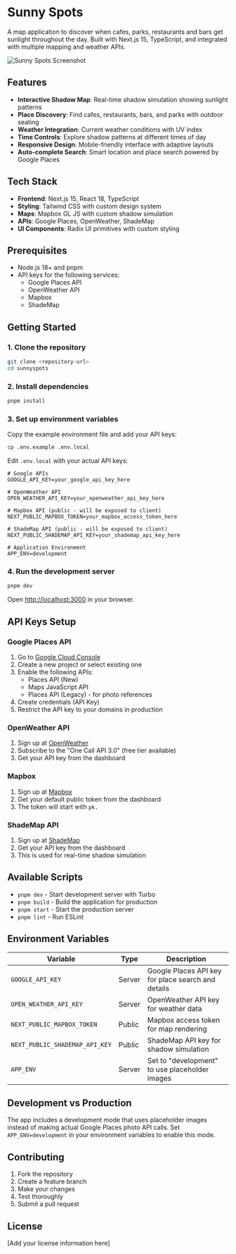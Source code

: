 # Sunny Spots

A map application to discover when cafes, parks, restaurants and bars get sunlight throughout the day. Built with Next.js 15, TypeScript, and integrated with multiple mapping and weather APIs.

![Sunny Spots Screenshot](screenshot.png)

## Features

- **Interactive Shadow Map**: Real-time shadow simulation showing sunlight patterns
- **Place Discovery**: Find cafes, restaurants, bars, and parks with outdoor seating
- **Weather Integration**: Current weather conditions with UV index
- **Time Controls**: Explore shadow patterns at different times of day
- **Responsive Design**: Mobile-friendly interface with adaptive layouts
- **Auto-complete Search**: Smart location and place search powered by Google Places

## Tech Stack

- **Frontend**: Next.js 15, React 18, TypeScript
- **Styling**: Tailwind CSS with custom design system
- **Maps**: Mapbox GL JS with custom shadow simulation
- **APIs**: Google Places, OpenWeather, ShadeMap
- **UI Components**: Radix UI primitives with custom styling

## Prerequisites

- Node.js 18+ and pnpm
- API keys for the following services:
  - Google Places API
  - OpenWeather API
  - Mapbox
  - ShadeMap

## Getting Started

### 1. Clone the repository

```bash
git clone <repository-url>
cd sunnyspots
```

### 2. Install dependencies

```bash
pnpm install
```

### 3. Set up environment variables

Copy the example environment file and add your API keys:

```bash
cp .env.example .env.local
```

Edit `.env.local` with your actual API keys:

```env
# Google APIs
GOOGLE_API_KEY=your_google_api_key_here

# OpenWeather API
OPEN_WEATHER_API_KEY=your_openweather_api_key_here

# Mapbox API (public - will be exposed to client)
NEXT_PUBLIC_MAPBOX_TOKEN=your_mapbox_access_token_here

# ShadeMap API (public - will be exposed to client)
NEXT_PUBLIC_SHADEMAP_API_KEY=your_shademap_api_key_here

# Application Environment
APP_ENV=development
```

### 4. Run the development server

```bash
pnpm dev
```

Open [http://localhost:3000](http://localhost:3000) in your browser.

## API Keys Setup

### Google Places API

1. Go to [Google Cloud Console](https://console.cloud.google.com/)
2. Create a new project or select existing one
3. Enable the following APIs:
   - Places API (New)
   - Maps JavaScript API
   - Places API (Legacy) - for photo references
4. Create credentials (API Key)
5. Restrict the API key to your domains in production

### OpenWeather API

1. Sign up at [OpenWeather](https://openweathermap.org/api)
2. Subscribe to the "One Call API 3.0" (free tier available)
3. Get your API key from the dashboard

### Mapbox

1. Sign up at [Mapbox](https://account.mapbox.com/)
2. Get your default public token from the dashboard
3. The token will start with `pk.`

### ShadeMap API

1. Sign up at [ShadeMap](https://shademap.app/)
2. Get your API key from the dashboard
3. This is used for real-time shadow simulation

## Available Scripts

- `pnpm dev` - Start development server with Turbo
- `pnpm build` - Build the application for production
- `pnpm start` - Start the production server
- `pnpm lint` - Run ESLint

## Environment Variables

| Variable                       | Type   | Description                                        |
| ------------------------------ | ------ | -------------------------------------------------- |
| `GOOGLE_API_KEY`               | Server | Google Places API key for place search and details |
| `OPEN_WEATHER_API_KEY`         | Server | OpenWeather API key for weather data               |
| `NEXT_PUBLIC_MAPBOX_TOKEN`     | Public | Mapbox access token for map rendering              |
| `NEXT_PUBLIC_SHADEMAP_API_KEY` | Public | ShadeMap API key for shadow simulation             |
| `APP_ENV`                      | Server | Set to "development" to use placeholder images     |

## Development vs Production

The app includes a development mode that uses placeholder images instead of making actual Google Places photo API calls. Set `APP_ENV=development` in your environment variables to enable this mode.

## Contributing

1. Fork the repository
2. Create a feature branch
3. Make your changes
4. Test thoroughly
5. Submit a pull request

## License

[Add your license information here]

